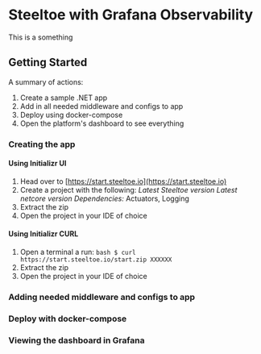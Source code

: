 # Steeltoe with Grafana Observability

This is a something

## Getting Started

A summary of actions:
  1. Create a sample .NET app
  1. Add in all needed middleware and configs to app
  1. Deploy using docker-compose
  1. Open the platform's dashboard to see everything

### Creating the app

#### Using Initializr UI

  1. Head over to [https://start.steeltoe.io](https://start.steeltoe.io) 
  1. Create a project with the following:
    *Latest Steeltoe version*
    *Latest netcore version*
    *Dependencies:* Actuators, Logging
  1. Extract the zip
  1. Open the project in your IDE of choice
 
#### Using Initializr CURL

  1. Open a terminal a run:
    ```bash
    $ curl https://start.steeltoe.io/start.zip XXXXXX
    ```
  1. Extract the zip
  1. Open the project in your IDE of choice

### Adding needed middleware and configs to app

### Deploy with docker-compose

### Viewing the dashboard in Grafana

